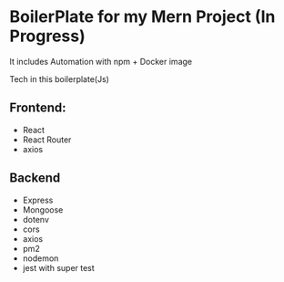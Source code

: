 # BoilerPlate for my Mern Project (In Progress)
It includes Automation with npm + Docker image 

Tech in this boilerplate(Js)
## Frontend:
- React
- React Router
- axios
## Backend
- Express
- Mongoose
- dotenv
- cors
- axios
- pm2 
- nodemon
- jest with super test

